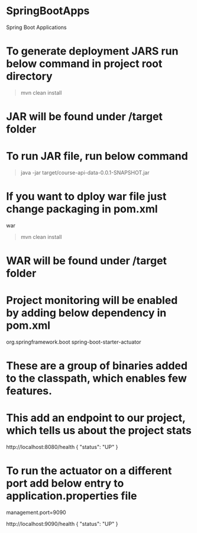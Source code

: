 # SpringBootApps
Spring Boot Applications


# To generate deployment JARS run below command in project root directory 
> mvn clean install 

# JAR will be found under /target folder

# To run JAR file, run below command
> java -jar target/course-api-data-0.0.1-SNAPSHOT.jar


# If you want to dploy war file just change packaging in pom.xml

<packaging>war</packaging>
> mvn clean install

# WAR will be found under /target folder


# Project monitoring will be enabled by adding below dependency in pom.xml

<dependency>
	<groupId>org.springframework.boot</groupId>
	<artifactId>spring-boot-starter-actuator</artifactId>
</dependency>

# These are a group of binaries added to the classpath, which enables few features.
# This add an endpoint to our project, which tells us about the project stats

http://localhost:8080/health 
{
    "status": "UP"
}

# To run the actuator on a different port add below entry to application.properties file
management.port=9090

http://localhost:9090/health 
{
    "status": "UP"
}

